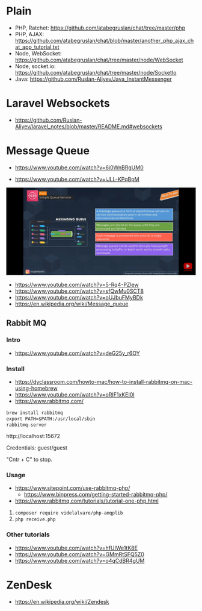 # Plain

- PHP, Ratchet: https://github.com/atabegruslan/chat/tree/master/php
- PHP, AJAX: https://github.com/atabegruslan/chat/blob/master/another_php_ajax_chat_app_tutorial.txt
- Node, WebSocket: https://github.com/atabegruslan/chat/tree/master/node/WebSocket
- Node, socket.io: https://github.com/atabegruslan/chat/tree/master/node/SocketIo
- Java: https://github.com/Ruslan-Aliyev/Java_InstantMessenger

# Laravel Websockets

- https://github.com/Ruslan-Aliyev/laravel_notes/blob/master/README.md#websockets

# Message Queue

- https://www.youtube.com/watch?v=6i0WnBRgUM0

- https://www.youtube.com/watch?v=iJLL-KPqBpM

![](/Illustrations/MQ.png)

- https://www.youtube.com/watch?v=5-Rq4-PZlew
- https://www.youtube.com/watch?v=sfQwMu0SCT8
- https://www.youtube.com/watch?v=oUJbuFMyBDk
- https://en.wikipedia.org/wiki/Message_queue

## Rabbit MQ

### Intro

- https://www.youtube.com/watch?v=deG25y_r6OY

### Install

- https://dyclassroom.com/howto-mac/how-to-install-rabbitmq-on-mac-using-homebrew
- https://www.youtube.com/watch?v=oRIF1xKEI0I
- https://www.rabbitmq.com/

```
brew install rabbitmq
export PATH=$PATH:/usr/local/sbin
rabbitmq-server
```
http://localhost:15672

Credentials: guest/guest

"Cntr + C" to stop.

### Usage

- https://www.sitepoint.com/use-rabbitmq-php/
	- https://www.binpress.com/getting-started-rabbitmq-php/
- https://www.rabbitmq.com/tutorials/tutorial-one-php.html

1. `composer require videlalvaro/php-amqplib`
2. `php receive.php` 

### Other tutorials

- https://www.youtube.com/watch?v=hfUIWe1tK8E
- https://www.youtube.com/watch?v=GMmRtSFQ5Z0
- https://www.youtube.com/watch?v=o4qCdBR4gUM

# ZenDesk

- https://en.wikipedia.org/wiki/Zendesk
